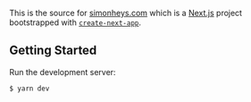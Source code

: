 This is the source for [simonheys.com](https://www.simonheys.com/) which is a [Next.js](https://nextjs.org/) project bootstrapped with [`create-next-app`](https://github.com/vercel/next.js/tree/canary/packages/create-next-app).

## Getting Started

Run the development server:

```
$ yarn dev
```
